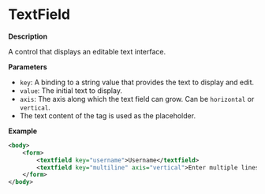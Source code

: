 # TextField

**Description**

A control that displays an editable text interface.

**Parameters**

- `key`: A binding to a string value that provides the text to display and edit.
- `value`: The initial text to display.
- `axis`: The axis along which the text field can grow. Can be `horizontal` or `vertical`.
- The text content of the tag is used as the placeholder.

**Example**

```xml
<body>
    <form>
        <textfield key="username">Username</textfield>
        <textfield key="multiline" axis="vertical">Enter multiple lines of text...</textfield>
    </form>
</body>
```
